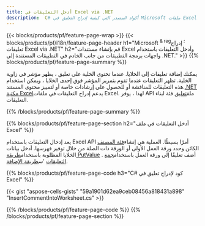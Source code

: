 ```yaml
---
title: أدخل التعليقات في Excel via .NET
description:  C# أكواد المصدر التي كيفية إدراج التعليق في Microsoft ملفات Excel باستخدام .NET Library.
---
```

{{< blocks/products/pf/feature-page-wrap >}}
{{< blocks/products/pf/i18n/feature-page-header h1="Microsoft <sup> & reg؛ </sup> إدراج تعليقات Excel via .NET" h2="قم بإنشاء مستندات Excel وأدخل التعليقات باستخدام واجهات برمجة التطبيقات من جانب الخادم في التطبيقات المستندة إلى .NET." >}}
{{% blocks/products/pf/feature-page-summary %}}

 يمكنك إضافة تعليقات إلى الخلايا. عندما تحتوي الخلية على تعليق ، يظهر مؤشر في زاوية الخلية. تظهر التعليقات عندما تقوم بتمرير المؤشر فوق إحدى الخلايا ، ويمكن استخدام هذه التعليقات للمناقشة أو للحصول على إرشادات خاصة أو لتمييز محتوى المستند.[.NET مكتبة Excel](/cells/ar/net/)يدعم إدراج التعليقات في ملفات Excel. لهذا ، يوفر API ملف[تعليق](https://reference.aspose.com/cells/net/aspose.cells/comment) فئة لبناء التعليقات.

{{% /blocks/products/pf/feature-page-summary %}}

{{% blocks/products/pf/feature-page-section h2="أدخل التعليقات في ملف Excel" %}}

 يعد إدخال التعليقات باستخدام Excel API أمرًا بسيطًا. العملية هي إنشاء[فئة المصنف](https://reference.aspose.com/cells/net/aspose.cells/workbook) الكائن وحدد ورقة العمل الأولى أو الورقة ذات الصلة من خلال توفير فهرسها. أدخل بيانات الخلايا المطلوبة باستخدام[طريقة PutValue](https://reference.aspose.com/cells/net/aspose.cells/cell/methods/putvalue/index) . أضف تعليقًا إلى ورقة العمل باستخدام[جمع التعليقات](https://reference.aspose.com/cells/net/aspose.cells/commentcollection) 'س[طريقة الإضافة](https://reference.aspose.com/cells/net/aspose.cells.commentcollection/add/methods/1).

{{% blocks/products/pf/feature-page-code h3="C# كود لإدراج تعليق في Excel" %}}

{{< gist "aspose-cells-gists" "59a1901d62ea9ceb08456a818431a898" "InsertCommentIntoWorksheet.cs" >}}

{{% /blocks/products/pf/feature-page-code %}}
{{% /blocks/products/pf/feature-page-section %}}
